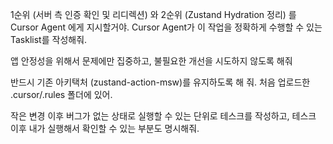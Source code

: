 1순위 (서버 측 인증 확인 및 리디렉션) 와 2순위 (Zustand Hydration 정리) 를 Cursor Agent 에게 지시할거야. Cursor Agent가 이 작업을 정확하게 수행할 수 있는 Tasklist를 작성해줘.

앱 안정성을 위해서 문제에만 집중하고, 불필요한 개선을 시도하지 않도록 해줘

반드시 기존 아키택처 (zustand-action-msw)를 유지하도록 해 줘. 처음 업로드한 .cursor/.rules 폴더에 있어.

작은 변경 이후 버그가 없는 상태로 실행할 수 있는 단위로 테스크를 작성하고, 테스크 이후 내가 실행해서 확인할 수 있는 부분도 명시해줘.